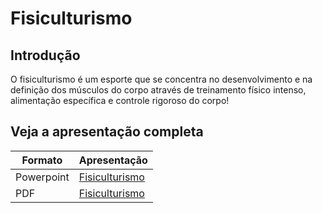 # Fisiculturismo 

## Introdução
O fisiculturismo é um esporte que se concentra no desenvolvimento e na definição dos músculos do corpo através de treinamento físico intenso, alimentação específica e controle rigoroso do corpo!

## Veja a apresentação completa
| Formato | Apresentação |
| ------- | ------- |
| Powerpoint | [Fisiculturismo](Fisiculturismo.pptx) |
| PDF | [Fisiculturismo](Fisiculturismo.pdf) |
